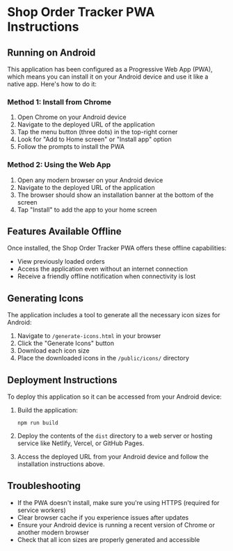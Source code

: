 # Shop Order Tracker PWA Instructions

## Running on Android

This application has been configured as a Progressive Web App (PWA), which means you can install it on your Android device and use it like a native app. Here's how to do it:

### Method 1: Install from Chrome

1. Open Chrome on your Android device
2. Navigate to the deployed URL of the application
3. Tap the menu button (three dots) in the top-right corner
4. Look for "Add to Home screen" or "Install app" option
5. Follow the prompts to install the PWA

### Method 2: Using the Web App

1. Open any modern browser on your Android device
2. Navigate to the deployed URL of the application
3. The browser should show an installation banner at the bottom of the screen
4. Tap "Install" to add the app to your home screen

## Features Available Offline

Once installed, the Shop Order Tracker PWA offers these offline capabilities:

- View previously loaded orders
- Access the application even without an internet connection
- Receive a friendly offline notification when connectivity is lost

## Generating Icons

The application includes a tool to generate all the necessary icon sizes for Android:

1. Navigate to `/generate-icons.html` in your browser
2. Click the "Generate Icons" button
3. Download each icon size
4. Place the downloaded icons in the `/public/icons/` directory

## Deployment Instructions

To deploy this application so it can be accessed from your Android device:

1. Build the application:
   ```
   npm run build
   ```

2. Deploy the contents of the `dist` directory to a web server or hosting service like Netlify, Vercel, or GitHub Pages.

3. Access the deployed URL from your Android device and follow the installation instructions above.

## Troubleshooting

- If the PWA doesn't install, make sure you're using HTTPS (required for service workers)
- Clear browser cache if you experience issues after updates
- Ensure your Android device is running a recent version of Chrome or another modern browser
- Check that all icon sizes are properly generated and accessible